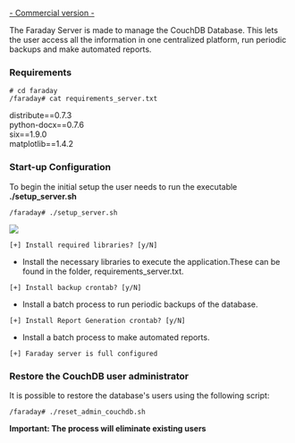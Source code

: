 [- Commercial version -](https://www.faradaysec.com/#download)

The Faraday Server is made to manage the CouchDB Database. This lets the user access all the information in one centralized platform, run periodic backups and make automated reports.

### Requirements

`# cd faraday`<br>
`/faraday# cat requirements_server.txt`

distribute==0.7.3<br>
python-docx==0.7.6<br>
six==1.9.0<br>
matplotlib==1.4.2<br>

### Start-up Configuration

To begin the initial setup the user needs to run the executable **./setup_server.sh**

`/faraday# ./setup_server.sh`

![](https://raw.github.com/wiki/infobyte/faraday/images/faraday_setup_libraries.png)

`[+] Install required libraries? [y/N]`

* Install the necessary libraries to execute the application.These can be found in the folder, requirements_server.txt.

`[+] Install backup crontab? [y/N]`

* Install a batch process to run periodic backups of the database.

`[+] Install Report Generation crontab? [y/N]`

* Install a batch process to make automated reports.

`[+] Faraday server is full configured`


### Restore the CouchDB user administrator

It is possible to restore the database's users using the following script:

`/faraday# ./reset_admin_couchdb.sh`


**Important: The process will eliminate existing users**
